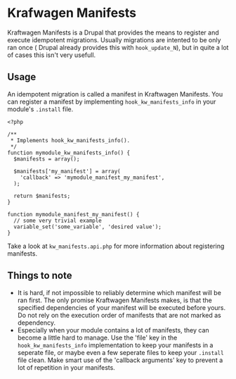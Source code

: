 # Krafwagen Manifests

Kraftwagen Manifests is a Drupal that provides the means to register and execute
idempotent migrations. Usually migrations are intented to be only ran once (
Drupal already provides this with `hook_update_N`), but in quite a lot of cases
this isn't very usefull. 

## Usage

An idempotent migration is called a manifest in Kraftwagen Manifests. You can
register a manifest by implementing `hook_kw_manifests_info` in your module's
`.install` file.

    <?php

    /**
     * Implements hook_kw_manifests_info().
     */
    function mymodule_kw_manifests_info() {
      $manifests = array();

      $manifests['my_manifest'] = array(
        'callback' => 'mymodule_manifest_my_manifest',
      );

      return $manifests;
    }

    function mymodule_manifest_my_manifest() {
      // some very trivial example
      variable_set('some_variable', 'desired value');
    }

Take a look at `kw_manifests.api.php` for more information about registering 
manifests.

## Things to note

* It is hard, if not impossible to reliably determine which manifest will be ran
  first. The only promise Kraftwagen Manifests makes, is that the specified 
  dependencies of your manifest will be executed before yours. Do not rely on 
  the execution order of manifests that are not marked as dependency.
* Especially when your module contains a lot of manifests, they can become a 
  little hard to manage. Use the 'file' key in the `hook_kw_manifests_info` 
  implementation to keep your manifests in a seperate file, or maybe even
  a few seperate files to keep your `.install` file clean. Make smart use of 
  the 'callback arguments' key to prevent a lot of repetition in your manifests.
